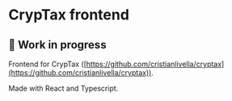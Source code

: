 # CrypTax frontend
## 🚧 Work in progress

Frontend for CrypTax ([https://github.com/cristianlivella/cryptax](https://github.com/cristianlivella/cryptax)).

Made with React and Typescript.
